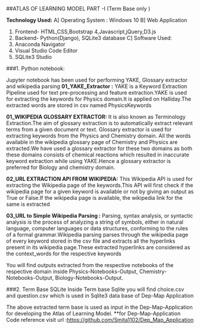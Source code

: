 ##ATLAS OF LEARNING MODEL PART -I (Term Base only )

**Technology Used:**
A] Operating System : Windows 10 
B] Web Application 
1. Frontend- HTML,CSS,Bootstrap 4,Javascript,jQuery,D3.js  
2. Backend- Python(Django), SQLite3 database 
C] Software Used: 
1. Anaconda Navigator 
2. Visual Studio Code Editor 
3. SQLite3 Studio 

###1. Python notebook:

Jupyter notebook has been used for performing YAKE, Glossary extractor and wikipedia parsing
**01_YAKE_Extractor :** YAKE is a Keyword Extraction Pipeline used for text pre-processing and  feature extraction.YAKE is used for extracting the keywords for Physics domain.It is applied on Halliday.The extracted words are stored in csv named PhysicsKeywords  

**01_WIKIPEDIA GLOSSARY EXTRACTOR:** It is also known as Terminology Extraction.The aim of glossary extraction is to automatically extract relevant terms from a given document or text. Glossary extractor is used for extracting keywords from the Physics and Chemistry domain. All the words available in the wikipedia glossary page of Chemistry and Physics are extracted.We have used a glossary extractor for these two domains as both these domains consists of chemical reactions which resulted in inaccurate keyword extraction while using YAKE.Hence a glossary extractor is preferred for Biology and chemistry domain.

**02_URL EXTRACTION API FROM WIKIPEDIA:** This Wikipedia API  is used for extracting the Wikipedia page of the keywords.This API will first check if the wikipedia page for a given keyword is available or not by giving an output as True or False.If the wikipedia page is available, the wikipedia link for the same is extracted 
 
**03_URL to Simple Wikipedia Parsing :** Parsing, syntax analysis, or syntactic analysis is the process of analyzing a string of symbols, either in natural language, computer languages or data structures, conforming to the rules of a formal grammar.Wikipedia parsing parses through the wikipedia page of every keyword stored in the csv file and extracts all the hyperlinks present in its wikipedia page.These extracted hyperlinks are considered as the context_words for the respective keywords 

You will find outputs extracted from the respective notebooks of the respective domain inside Physics-Notebooks-Output, Chemistry-Notebooks-Output, Biology-Notebooks-Output.

###2. Term Base SQLite 
Inside Term base Sqlite you will find choice.csv and question.csv which is used in Sqlite3 data base of Dep-Map Application


The above extracted term base is used as input in the Dep-Map-Application for developing the Atlas of Learning Model.
**for Dep-Map-Application Code reference visit url :https://github.com/Smita1102/Dep_Map_Application 









